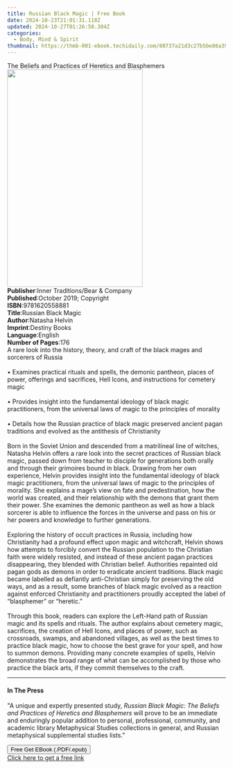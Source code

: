 ```yaml
---
title: Russian Black Magic | Free Book
date: 2024-10-23T21:01:31.118Z
updated: 2024-10-27T01:26:50.304Z
categories:
  - Body, Mind & Spirit
thumbnail: https://thmb-001-ebook.techidaily.com/80737a21d3c27b5be86a3923fb7c8d205ea2fb49ab6f64fdf3589a7762d3aed1.jpg
---
```

<main id="book-container">
  <div class="flex flex-col">
    <div class="book-brief flex-1 py-6 px-4 sm:p-6 md:py-10 md:px-8">
      <!-- brief-->
      <div class="book-brief-main">
        The Beliefs and Practices of Heretics and Blasphemers
      </div>
    </div>
    <div
      class="book-meta-info flex-1 grid gap-4 col-start-1 col-end-3 row-start-1 sm:mb-6 sm:grid-cols-4 lg:gap-6 lg:col-start-2 lg:row-end-6 lg:row-span-6 lg:mb-0"
    >
      <div
        class="book-meta-info-left place-content-center mt-4 p-4 text-sm leading-6 col-start-2 col-span-2 dark:text-slate-400"
      >
        <img
          class="w-full h-500 object-cover rounded-lg sm:h-255 sm:col-span-2 lg:col-span-full"
          src="https://img-001-ebook.techidaily.com/1a52ae71161b6764896882991e42916d443d1a477bac13602e3df39bfc9899b9.jpg"
          alt=""
          width="312"
          height="500"
        />
      </div>
      <div
        class="book-meta-info-right mt-2 col-start-1 row-start-2 col-span-3 self-center"
      >
        <!-- meta data  -->
        <div class="flex flex-col px-4 md:px-8">
          <div class="flex-1">
            <strong>Publisher</strong>:<span class="px-2"
              >Inner Traditions/Bear &amp; Company</span
            >
          </div>
          <div class="flex-1">
            <strong>Published</strong>:<span class="px-2"
              >October 2019; Copyright</span
            >
          </div>
          <div class="flex-1">
            <strong>ISBN</strong>:<span class="px-2">9781620558881</span>
          </div>
          <div class="flex-1">
            <strong>Title</strong>:<span class="px-2">Russian Black Magic</span>
          </div>
          <div class="flex-1">
            <strong>Author</strong>:<span class="px-2">Natasha Helvin</span>
          </div>
          <div class="flex-1">
            <strong>Imprint</strong>:<span class="px-2">Destiny Books</span>
          </div>
          <div class="flex-1">
            <strong>Language</strong>:<span class="px-2">English</span>
          </div>
          <div class="flex-1">
            <strong>Number of Pages</strong>:<span class="px-2">176</span>
          </div>
        </div>
      </div>
    </div>
    <div class="book-description flex-1 py-6 px-4 sm:p-6 md:py-10 md:px-8">
      <div class="book-description-main">
        <div accordion-content="" id="description">
          A rare look into the history, theory, and craft of the black mages and
          sorcerers of Russia <br /><br />• Examines practical rituals and
          spells, the demonic pantheon, places of power, offerings and
          sacrifices, Hell Icons, and instructions for cemetery magic
          <br /><br />• Provides insight into the fundamental ideology of black
          magic practitioners, from the universal laws of magic to the
          principles of morality <br /><br />• Details how the Russian practice
          of black magic preserved ancient pagan traditions and evolved as the
          antithesis of Christianity <br /><br />Born in the Soviet Union and
          descended from a matrilineal line of witches, Natasha Helvin offers a
          rare look into the secret practices of Russian black magic, passed
          down from teacher to disciple for generations both orally and through
          their grimoires bound in black. Drawing from her own experience,
          Helvin provides insight into the fundamental ideology of black magic
          practitioners, from the universal laws of magic to the principles of
          morality. She explains a mage’s view on fate and predestination, how
          the world was created, and their relationship with the demons that
          grant them their power. She examines the demonic pantheon as well as
          how a black sorcerer is able to influence the forces in the universe
          and pass on his or her powers and knowledge to further generations.
          <br /><br />Exploring the history of occult practices in Russia,
          including how Christianity had a profound effect upon magic and
          witchcraft, Helvin shows how attempts to forcibly convert the Russian
          population to the Christian faith were widely resisted, and instead of
          these ancient pagan practices disappearing, they blended with
          Christian belief. Authorities repainted old pagan gods as demons in
          order to eradicate ancient traditions. Black magic became labelled as
          defiantly anti-Christian simply for preserving the old ways, and as a
          result, some branches of black magic evolved as a reaction against
          enforced Christianity and practitioners proudly accepted the label of
          “blasphemer” or “heretic.” <br /><br />Through this book, readers can
          explore the Left-Hand path of Russian magic and its spells and
          rituals. The author explains about cemetery magic, sacrifices, the
          creation of Hell Icons, and places of power, such as crossroads,
          swamps, and abandoned villages, as well as the best times to practice
          black magic, how to choose the best grave for your spell, and how to
          summon demons. Providing many concrete examples of spells, Helvin
          demonstrates the broad range of what can be accomplished by those who
          practice the black arts, if they commit themselves to the craft.
        </div>
        <div class="accordion-fader"></div>
      </div>
    </div>
    <div class="book-excerpts flex-1 py-6 px-4 sm:p-6 md:py-10 md:px-8">
      <!-- excerpts-->
      <div class="book-excerpts-main">
        <hr />
        <h4 class="placeholder placeholder-heading">
          <span>In The Press</span>
        </h4>
        <p>
          "A unique and expertly presented study,
          <i
            >Russian Black Magic: The Beliefs and Practices of Heretics and
            Blasphemers</i
          >
          will prove to be an immediate and enduringly popular addition to
          personal, professional, community, and academic library Metaphysical
          Studies collections in general, and Russian metaphysical supplemental
          studies lists."
        </p>
      </div>
    </div>
    <div
      class="book-about-author flex-1 py-6 px-4 sm:p-6 md:py-10 md:px-8"
    ></div>
    <div class="book-free-get flex-1 py-6 px-4 sm:p-6 md:py-10 md:px-8">
      <button
        id="btn-free-get"
        class="bg-blue-500 hover:bg-blue-700 text-white font-bold py-2 px-4 rounded"
      >
        Free Get EBook (.PDF/.epub)
      </button>
      <div id="countdown-display" class="px-2 text-lg mt-2"></div>
      <a
        id="free-link"
        class="hidden bg-blue-500 hover:bg-blue-700 text-white font-bold py-2 px-4 rounded"
        href="https://www.ebooks.com/en-us/book/209649431/russian-black-magic/natasha-helvin/"
        target="_blank"
        >Click here to get a free link</a
      >
    </div>
    <script>
      let countdownTime = 0;
      let countdownInterval = null;
      document
        .getElementById('btn-free-get')
        .addEventListener('click', startCountdown);
      function startCountdown() {
        countdownTime = new Date().getTime() + 60000 * 3;
        countdownInterval = setInterval(updateCountdown, 1000);
        document.getElementById('btn-free-get').disabled = true;
        document
          .getElementById('btn-free-get')
          .classList.add('bg-gray-500', 'cursor-not-allowed');
      }
      function updateCountdown() {
        let currentTime = new Date().getTime();
        let timeLeft = countdownTime - currentTime;
        let secondsLeft = Math.floor(timeLeft / 1000);
        document.getElementById('countdown-display').innerHTML =
          `Remaining time: ${secondsLeft} seconds.`;
        if (secondsLeft <= 0) {
          clearInterval(countdownInterval);
          document.getElementById('btn-free-get').classList.add('hidden');
          document.getElementById('free-link').classList.remove('hidden');
          document.getElementById('countdown-display').innerHTML = '';
        }
      }
    </script>
  </div>
</main>

<ins class="adsbygoogle"
      style="display:block"
      data-ad-client="ca-pub-7571918770474297"
      data-ad-slot="8358498916"
      data-ad-format="auto"
      data-full-width-responsive="true"></ins>
    